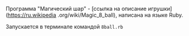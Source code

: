 Программа "Магический шар" - [ссылка на описание игрушки](https://ru.wikipedia
.org/wiki/Magic_8_ball), написана на языке Ruby.

Запускается в терминале командой `8ball.rb`
